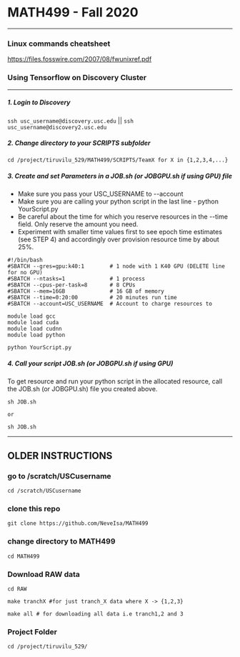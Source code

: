 
# MATH499 - Fall 2020 
---

### Linux commands cheatsheet
https://files.fosswire.com/2007/08/fwunixref.pdf

### Using Tensorflow on Discovery Cluster  
---

##### 1. Login to Discovery
`ssh usc_username@discovery.usc.edu` || `ssh usc_username@discovery2.usc.edu`

##### 2. Change directory to your SCRIPTS subfolder
`cd /project/tiruvilu_529/MATH499/SCRIPTS/TeamX for X in {1,2,3,4,...}`

##### 3. Create and set Parameters in a JOB.sh (or JOBGPU.sh if using GPU) file

- Make sure you pass your USC_USERNAME to --account
- Make sure you are calling your python script in the last line - python YourScript.py
- Be careful about the time for which you reserve resources in the --time field. Only reserve the amount you need. 
- Experiment with smaller time values first to see epoch time estimates (see STEP 4) and accordingly over provision resource time by about 25%. 

 
```
#!/bin/bash
#SBATCH --gres=gpu:k40:1        # 1 node with 1 K40 GPU (DELETE line for no GPU)
#SBATCH --ntasks=1              # 1 process
#SBATCH --cpus-per-task=8       # 8 CPUs
#SBATCH --mem=16GB              # 16 GB of memory
#SBATCH --time=0:20:00          # 20 minutes run time
#SBATCH --account=USC_USERNAME  # Account to charge resources to
  
module load gcc
module load cuda
module load cudnn
module load python

python YourScript.py

```


##### 4. Call your script JOB.sh (or JOBGPU.sh if using GPU)

To get resource and run your python script in the allocated resource, call the JOB.sh (or JOBGPU.sh) file you created above. 

```
sh JOB.sh

or 

sh JOB.sh

```












------------
OLDER INSTRUCTIONS 
------------

### go to /scratch/USCusername
`cd /scratch/USCusername`

### clone this repo
`git clone https://github.com/NeveIsa/MATH499`

### change directory to MATH499
`cd MATH499`


### Download RAW data
```
cd RAW

make tranchX #for just tranch_X data where X -> {1,2,3}

make all # for downloading all data i.e tranch1,2 and 3

```


### Project Folder
```
cd /project/tiruvilu_529/
```
